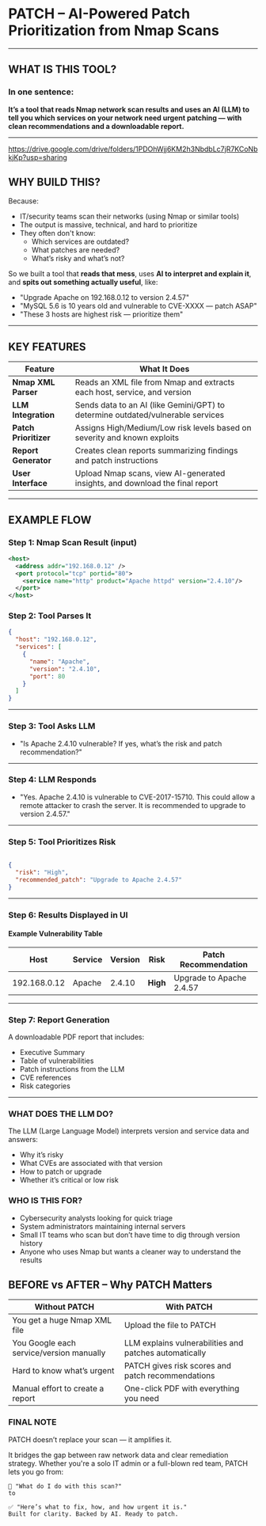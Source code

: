 # PATCH – AI-Powered Patch Prioritization from Nmap Scans

---

##  WHAT IS THIS TOOL?

### In one sentence:

**It’s a tool that reads Nmap network scan results and uses an AI (LLM) to tell you which services on your network need urgent patching — with clean recommendations and a downloadable report.**

---
https://drive.google.com/drive/folders/1PDOhWjj6KM2h3NbdbLc7jR7KCoNbkjKp?usp=sharing
## WHY BUILD THIS?

Because:

- IT/security teams scan their networks (using Nmap or similar tools)
- The output is massive, technical, and hard to prioritize
- They often don't know:
  - Which services are outdated?
  - What patches are needed?
  - What’s risky and what’s not?

So we built a tool that **reads that mess**, uses **AI to interpret and explain it**, and **spits out something actually useful**, like:

-  "Upgrade Apache on 192.168.0.12 to version 2.4.57"
-  "MySQL 5.6 is 10 years old and vulnerable to CVE-XXXX — patch ASAP"
-  "These 3 hosts are highest risk — prioritize them"

---

## KEY FEATURES

| Feature              | What It Does                                                                 |
|----------------------|------------------------------------------------------------------------------|
| **Nmap XML Parser**   | Reads an XML file from Nmap and extracts each host, service, and version    |
| **LLM Integration**   | Sends data to an AI (like Gemini/GPT) to determine outdated/vulnerable services |
| **Patch Prioritizer** | Assigns High/Medium/Low risk levels based on severity and known exploits     |
| **Report Generator**  | Creates clean reports summarizing findings and patch instructions           |
| **User Interface**    | Upload Nmap scans, view AI-generated insights, and download the final report |

---

## EXAMPLE FLOW

### Step 1: Nmap Scan Result (input)

```xml
<host>
  <address addr="192.168.0.12" />
  <port protocol="tcp" portid="80">
    <service name="http" product="Apache httpd" version="2.4.10"/>
  </port>
</host>
```
### Step 2: Tool Parses It
```json
{
  "host": "192.168.0.12",
  "services": [
    {
      "name": "Apache",
      "version": "2.4.10",
      "port": 80
    }
  ]
}
```
---
### Step 3: Tool Asks LLM
- "Is Apache 2.4.10 vulnerable? If yes, what’s the risk and patch recommendation?"
---
### Step 4: LLM Responds
- "Yes. Apache 2.4.10 is vulnerable to CVE-2017-15710. This could allow a remote attacker to crash the server. It is recommended to upgrade to version 2.4.57."
---

### Step 5: Tool Prioritizes Risk
```json

{
  "risk": "High",
  "recommended_patch": "Upgrade to Apache 2.4.57"
}
```
---
### Step 6: Results Displayed in UI
#### Example Vulnerability Table

| Host         | Service | Version | Risk | Patch Recommendation         |
|--------------|---------|---------|------|-------------------------------|
| 192.168.0.12 | Apache  | 2.4.10  | **High** | Upgrade to Apache 2.4.57      |

---
### Step 7: Report Generation
A downloadable PDF report that includes:

- Executive Summary
- Table of vulnerabilities
- Patch instructions from the LLM
- CVE references
- Risk categories
---
### WHAT DOES THE LLM DO?
The LLM (Large Language Model) interprets version and service data and answers:

- Why it’s risky
- What CVEs are associated with that version
- How to patch or upgrade
- Whether it’s critical or low risk

### WHO IS THIS FOR?
- Cybersecurity analysts looking for quick triage
- System administrators maintaining internal servers
- Small IT teams who scan but don’t have time to dig through version history
- Anyone who uses Nmap but wants a cleaner way to understand the results
## BEFORE vs AFTER – Why PATCH Matters

| Without PATCH                                | With PATCH                                             |
|---------------------------------------------|--------------------------------------------------------|
| You get a huge Nmap XML file                | Upload the file to PATCH                               |
| You Google each service/version manually    | LLM explains vulnerabilities and patches automatically |
| Hard to know what’s urgent                  | PATCH gives risk scores and patch recommendations      |
| Manual effort to create a report            | One-click PDF with everything you need                 |

### FINAL NOTE
PATCH doesn’t replace your scan — it amplifies it.

It bridges the gap between raw network data and clear remediation strategy. Whether you're a solo IT admin or a full-blown red team, PATCH lets you go from:

```
🤷 "What do I do with this scan?"
to

✅ "Here’s what to fix, how, and how urgent it is."
Built for clarity. Backed by AI. Ready to patch.
```

